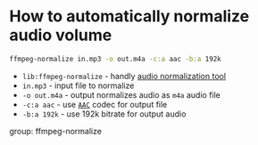 # How to automatically normalize audio volume

```bash
ffmpeg-normalize in.mp3 -o out.m4a -c:a aac -b:a 192k
```

- `lib:ffmpeg-normalize` - handly [audio normalization tool](/ffmpeg/how-to-install-ffmpeg-normalize-on-ubuntu-ubuntuversion)
- `in.mp3` - input file to normalize
- `-o out.m4a` - output normalizes audio as `m4a` audio file
- `-c:a aac` - use [`AAC`](/ffmpeg/how-to-set-audio-quality-for-aac) codec for output file
- `-b:a 192k` - use 192k bitrate for output audio

group: ffmpeg-normalize


